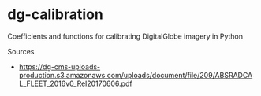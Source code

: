 # dg-calibration
Coefficients and functions for calibrating DigitalGlobe imagery in Python

Sources
- https://dg-cms-uploads-production.s3.amazonaws.com/uploads/document/file/209/ABSRADCAL_FLEET_2016v0_Rel20170606.pdf
